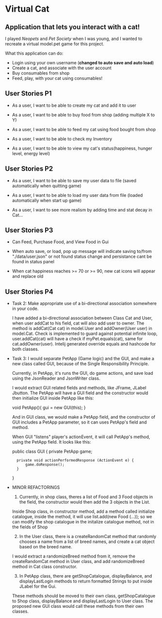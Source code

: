 # Virtual Cat

## Application that lets you interact with a cat!

I played *Neopets* and *Pet Society* when I was young, and I wanted to recreate a virtual model.pet game for this project.

What this application can do:
- Login using your own username (**changed to auto save and auto load**)
- Create a cat, and associate with the user account 
- Buy consumables from shop
- Feed, play, with your cat using consumables!


## User Stories P1
- As a user, I want to be able to create my cat and add it to user 

- As a user, I want to be able to buy food from shop (adding multiple X to Y)

- As a user, I want to be able to feed my cat using food bought from shop

- As a user, I want to be able to check my Inventory

- As a user, I want to be able to view my cat's status(happiness, hunger level, energy level)

## User Stories P2
- As a user, I want to be able to save my user data to file 
    (saved automatically when quitting game)

- As a user, I want to be able to load my user data from file
    (loaded automatically when start up game)
    
- As a user, I want to see more realism by adding time and stat decay in Cat...

## User Stories P3
- Can Feed, Purchase Food, and View Food in Gui

- When auto save, or load, pop up message will indicate saving to/from "./data/user.json" or not found
    status change and persistance cant be found in status panel
    
- When cat happiness reaches >= 70 or >= 90, new cat icons will appear and replace old

## User Stories P4
- Task 2: Make appropriate use of a bi-directional association somewhere in your code. 

    I have added a bi-directional association between Class Cat and User, when user addCat to his field, cat will also
    add user to owner. The method is addCat(Cat cat) in model.User and addOwner(User user) in model.Cat. Check is 
    implemented to guard against potential infinite loop, user.addCat(cat) will have a check if myPet.equals(cat), same for
    cat.addOwner(user). Intelij generated override equals and hashcode for both classes.  
    
    

- Task 3: 
I would separate PetApp (Game logic) and the GUI, and make a new class called GUI, because of the Single Responsibility
Principle. 

    Currently, in PetApp, it's runs the GUI, do game actions, and save load using the JsonReader and JsonWriter class. 

    I would extract GUI related fields and methods, like JFrame, JLabel Jbutton. The PetApp will have a GUI field and 
    the constructor would then initialize GUI inside PetApp like this:

    void PetApp(){
        gui = new GUI(this); 
    }

    And in GUI class, we would make a PetApp field, and the constructor of GUI includes a PetApp parameter, so it can 
    uses PetApp's field and method.

    When GUI "listens" player's actionEvent, it will call PetApp's method, using the PetApp field. It looks like this:

    public class GUI {
        private PetApp game;
        
        private void actionPerformedResponse (ActionEvent e) {
            game.doResponse();
        } 
    }

- MINOR REFACTORINGS 


  1. Currently, in shop class, theres a list of Food and 3 Food objects in the field, the constructor would then add
    the 3 objects in the List<Food>.


    Inside Shop class, in constructor method, add a method called initialize catalogue, inside the method, it will use 
    list.add(new Food (...)); 
    so we can modify the shop catalogue in the initalize catalogue method, not in the fields of Shop





  2. In the User class, there is a createRandomCat method that randomly chooses a name from a list of breed names, and 
    create a cat object based on the breed name. 
    
    
    I would extract a randomizeBreed method from it, remove the createRandomCat method in User class, and add 
    randomizeBreed method in Cat class constructor.






  3. In PetApp class, there are getShopCatalogue, displayBalance, and displayLastLogin methods to return formatted 
    Strings to put inside JLabel for the Gui. 
    
    
    These methods should be moved to their own class, getShopCatalogue to Shop class, displayBalance and 
    displayLastLogin to User class. The proposed new GUI class would call these methods from their own classes. 

 

